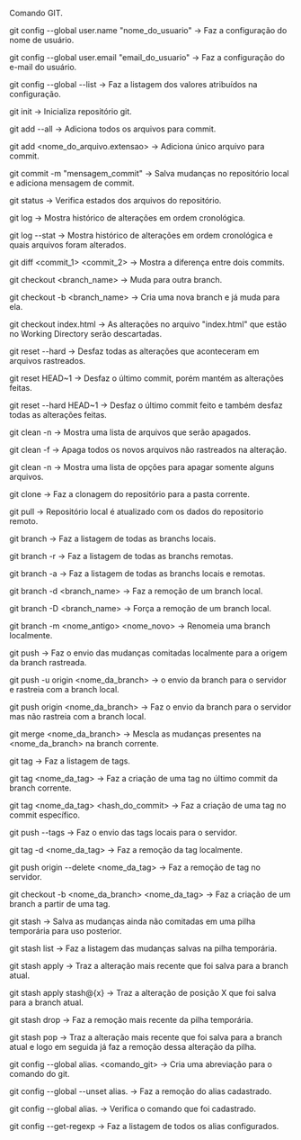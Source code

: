 Comando GIT.

git config --global user.name "nome_do_usuario"
->  Faz a configuração do nome de usuário.

git config --global user.email "email_do_usuario"
-> Faz a configuração do e-mail do usuário.

git config --global --list
-> Faz a listagem dos valores atribuídos na configuração.

git init
-> Inicializa repositório git.

git add --all
-> Adiciona todos os arquivos para commit.

git add <nome_do_arquivo.extensao>
-> Adiciona único arquivo para commit.

git commit -m "mensagem_commit"
-> Salva mudanças no repositório local e adiciona mensagem de commit.

git status
-> Verifica estados dos arquivos do repositório.

git log
-> Mostra histórico de alterações em ordem cronológica.

git log --stat
-> Mostra histórico de alterações em ordem cronológica e quais arquivos foram alterados.

git diff <commit_1> <commit_2>
-> Mostra a diferença entre dois commits.

git checkout <branch_name>
-> Muda para outra branch.

git checkout -b <branch_name>
-> Cria uma nova branch e já muda para ela.

git checkout index.html
-> As alterações no arquivo "index.html" que estão no Working Directory serão descartadas.

git reset --hard
-> Desfaz todas as alterações que aconteceram em arquivos rastreados.

git reset HEAD~1
-> Desfaz o último commit, porém mantém as alterações feitas.

git reset --hard HEAD~1
-> Desfaz o último commit feito e também desfaz todas as alterações feitas.

git clean -n
-> Mostra uma lista de arquivos que serão apagados.

git clean -f
-> Apaga todos os novos arquivos não rastreados na alteração.

git clean -n
-> Mostra uma lista de opções para apagar somente alguns arquivos.

git clone <origem>
-> Faz a clonagem do repositório para a pasta corrente.

git pull
-> Repositório local é atualizado com os dados do repositorio remoto.

git branch
-> Faz a listagem de todas as branchs locais.

git branch -r
-> Faz a listagem de todas as branchs remotas.

git branch -a
-> Faz a listagem de todas as branchs locais e remotas.

git branch -d <branch_name>
-> Faz a remoção de um branch local.

git branch -D <branch_name>
-> Força a remoção de um branch local.

git branch -m <nome_antigo> <nome_novo>
-> Renomeia uma branch localmente.

git push
-> Faz o envio das mudanças comitadas localmente para a origem da branch rastreada.

git push -u origin <nome_da_branch>
->  o envio da branch para o servidor e rastreia com a branch local.

git push origin <nome_da_branch>
-> Faz o envio da branch para o servidor mas não rastreia com a branch local.

git merge <nome_da_branch>
-> Mescla as mudanças presentes na <nome_da_branch> na branch corrente.

git tag
-> Faz a listagem de tags.

git tag <nome_da_tag>
-> Faz a criação de uma tag no último commit da branch corrente.

git tag <nome_da_tag> <hash_do_commit>
-> Faz a criação de uma tag no commit específico.

git push --tags
-> Faz o envio das tags locais para o servidor.

git tag -d <nome_da_tag>
-> Faz a remoção da tag localmente.

git push origin --delete <nome_da_tag>
-> Faz a remoção de tag no servidor.

git checkout -b <nome_da_branch> <nome_da_tag>
-> Faz a criação de um branch a partir de uma tag.

git stash
-> Salva as mudanças ainda não comitadas em uma pilha temporária para uso posterior.

git stash list
-> Faz a listagem das mudanças salvas na pilha temporária.

git stash apply
-> Traz a alteração mais recente que foi salva para a branch atual.

git stash apply stash@{x}
-> Traz a alteração de posição X que foi salva para a branch atual.

git stash drop
-> Faz a remoção mais recente da pilha temporária.

git stash pop
-> Traz a alteração mais recente que foi salva para a branch atual e logo em seguida já faz a remoção dessa alteração da pilha.

git config --global alias.<abreviacao> <comando_git>
-> Cria uma abreviação para o comando do git.

git config --global --unset alias.<abreviacao>
-> Faz a remoção do alias cadastrado.

git config --global alias.<abreviacao>
-> Verifica o comando que foi cadastrado.

git config --get-regexp
-> Faz a listagem de todos os alias configurados.
